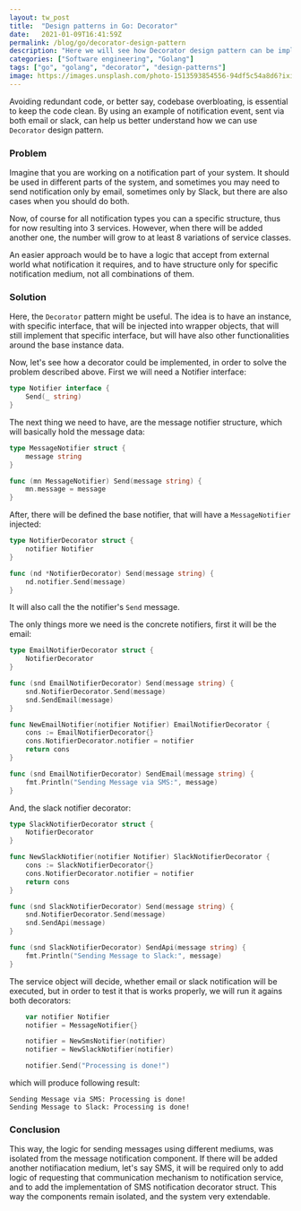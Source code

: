 ```yaml
---
layout: tw_post
title:  "Design patterns in Go: Decorator"
date:   2021-01-09T16:41:59Z
permalink: /blog/go/decorator-design-pattern
description: "Here we will see how Decorator design pattern can be implemented and used for solving real world problem"
categories: ["Software engineering", "Golang"]
tags: ["go", "golang", "decorator", "design-patterns"]
image: https://images.unsplash.com/photo-1513593854556-94df5c54a8d6?ixid=MXwxMjA3fDB8MHxwaG90by1wYWdlfHx8fGVufDB8fHw%3D&ixlib=rb-1.2.1&auto=format&fit=crop&w=1850&q=80
---
```




Avoiding redundant code, or better say, codebase overbloating, is essential to keep the code clean. By using an example of notification event, sent via both email or slack, can help us better understand how we can use `Decorator` design pattern.

### Problem

Imagine that you are working on a notification part of your system. It should be used in different parts of the system, and sometimes you may need to send notification only by email, sometimes only by Slack, but there are also cases when you should do both.

Now, of course for all notification types you can a specific structure, thus for now resulting into 3 services. However, when there will be added another one, the number will grow to at least 8 variations of service classes.

An easier approach would be to have a logic that accept from external world what notification it requires, and to have structure only for specific notification medium, not all combinations of them.

### Solution

Here, the `Decorator` pattern might be useful. The idea is to have an instance, with specific interface, that will be injected into wrapper objects, that will still implement that specific interface, but will have also other functionalities around the base instance data.

Now, let's see how a decorator could be implemented, in order to solve the problem described above. First we will need a Notifier interface:

```go
type Notifier interface {
	Send(_ string)
}
```

The next thing we need to have, are the message notifier structure, which will basically hold the message data:

```go
type MessageNotifier struct {
	message string
}

func (mn MessageNotifier) Send(message string) {
	mn.message = message
}
```


After, there will be defined the base notifier, that will have a `MessageNotifier` injected:

```go
type NotifierDecorator struct {
	notifier Notifier
}

func (nd *NotifierDecorator) Send(message string) {
	nd.notifier.Send(message)
}
```

It will also call the the notifier's `Send` message.

The only things more we need is the concrete notifiers, first it will be the email:

```go
type EmailNotifierDecorator struct {
	NotifierDecorator
}

func (snd EmailNotifierDecorator) Send(message string) {
	snd.NotifierDecorator.Send(message)
	snd.SendEmail(message)
}

func NewEmailNotifier(notifier Notifier) EmailNotifierDecorator {
	cons := EmailNotifierDecorator{}
	cons.NotifierDecorator.notifier = notifier
	return cons
}

func (snd EmailNotifierDecorator) SendEmail(message string) {
	fmt.Println("Sending Message via SMS:", message)
}
```

And, the slack notifier decorator:

```go
type SlackNotifierDecorator struct {
	NotifierDecorator
}

func NewSlackNotifier(notifier Notifier) SlackNotifierDecorator {
	cons := SlackNotifierDecorator{}
	cons.NotifierDecorator.notifier = notifier
	return cons
}

func (snd SlackNotifierDecorator) Send(message string) {
	snd.NotifierDecorator.Send(message)
	snd.SendApi(message)
}

func (snd SlackNotifierDecorator) SendApi(message string) {
	fmt.Println("Sending Message to Slack:", message)
}
```

The service object will decide, whether email or slack notification will be executed, but in order to test it that is works properly, we will run it agains both decorators:

```go
	var notifier Notifier
	notifier = MessageNotifier{}

	notifier = NewSmsNotifier(notifier)
	notifier = NewSlackNotifier(notifier)

	notifier.Send("Processing is done!")
```

which will produce following result:

```
Sending Message via SMS: Processing is done!
Sending Message to Slack: Processing is done!
```



### Conclusion

This way, the logic for sending messages using different mediums, was isolated from the message notification component. If there will be added another notifiacation medium, let's say SMS, it will be required only to add logic of requesting that communication mechanism to notification service, and to add the implementation of SMS notification decorator struct. This way the components remain isolated, and the system very extendable.